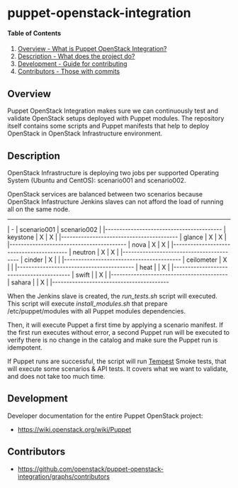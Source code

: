 puppet-openstack-integration
============================

#### Table of Contents

1. [Overview - What is Puppet OpenStack Integration?](#overview)
2. [Description - What does the project do?](#description)
3. [Development - Guide for contributing](#development)
4. [Contributors - Those with commits](#contributors)


Overview
--------

Puppet OpenStack Integration makes sure we can continuously test and validate
OpenStack setups deployed with Puppet modules. The repository itself contains
some scripts and Puppet manifests that help to deploy OpenStack in OpenStack
Infrastructure environment.


Description
-----------

OpenStack Infrastructure is deploying two jobs per supported Operating System
(Ubuntu and CentOS): scenario001 and scenario002.

OpenStack services are balanced between two scenarios because OpenStack
Infastructure Jenkins slaves can not afford the load of running all on the
same node.

------------------------------------------
|     -      | scenario001 | scenario002 |
|-----------------------------------------
| keystone   |      X      |       X     |
|-----------------------------------------
| glance     |      X      |       X     |
|-----------------------------------------
| nova       |      X      |       X     |
|-----------------------------------------
| neutron    |      X      |       X     |
|-----------------------------------------
| cinder     |      X      |             |
|-----------------------------------------
| ceilometer |      X      |             |
|-----------------------------------------
| heat       |             |       X     |
|-----------------------------------------
| swift      |             |       X     |
|-----------------------------------------
| sahara     |             |       X     |
|-----------------------------------------

When the Jenkins slave is created, the *run_tests.sh* script will executed.
This script will execute *install_modules.sh* that prepare /etc/puppet/modules
with all Puppet modules dependencies.

Then, it will execute Puppet a first time by applying a scenario manifest.
If the first run executes without error, a second Puppet run will be executed to
verify there is no change in the catalog and make sure the Puppet run is
idempotent.

If Puppet runs are successful, the script will run
[Tempest](http://docs.openstack.org/developer/tempest/overview.html) Smoke
tests, that will execute some scenarios & API tests. It covers what we want to
validate, and does not take too much time.


Development
-----------

Developer documentation for the entire Puppet OpenStack project:

* https://wiki.openstack.org/wiki/Puppet


Contributors
------------

* https://github.com/openstack/puppet-openstack-integration/graphs/contributors
